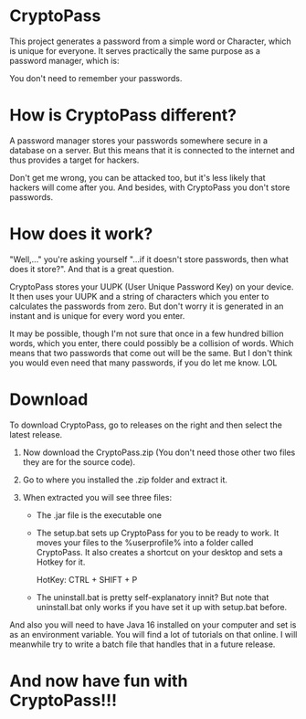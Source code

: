 # CryptoPass
This project generates a password from a simple word or Character, which is unique for everyone.
It serves practically the same purpose as a password manager, which is:

You don't need to remember your passwords.

# How is CryptoPass different?
A password manager stores your passwords somewhere secure in a database on a server.
But this means that it is connected to the internet and thus provides a target for hackers.

Don't get me wrong, you can be attacked too, but it's less likely that hackers will come after you.
And besides, with CryptoPass you don't store passwords.

# How does it work?
"Well,..." you're asking yourself "...if it doesn't store passwords, then what does it store?".
And that is a great question.

CryptoPass stores your UUPK (User Unique Password Key) on your device.
It then uses your UUPK and a string of characters which you enter to calculates the passwords from zero.
But don't worry it is generated in an instant and is unique for every word you enter.

It may be possible, though I'm not sure that once in a few hundred billion words, which you enter,
there could possibly be a collision of words. Which means that two passwords that come out will be the same.
But I don't think you would even need that many passwords, if you do let me know. LOL

# Download
To download CryptoPass, go to releases on the right and then select the latest release.
1. Now download the CryptoPass.zip (You don't need those other two files they are for the source code).

2. Go to where you installed the .zip folder and extract it.

3. When extracted you will see three files:
   - The .jar file is the executable one
   - The setup.bat sets up CryptoPass for you to be ready to work. It moves your files to the %userprofile%
     into a folder called CryptoPass. It also creates a shortcut on your desktop and sets a Hotkey for it.
     
     HotKey: CTRL + SHIFT + P
     
   - The uninstall.bat is pretty self-explanatory innit?
     But note that uninstall.bat only works if you have set it up with setup.bat before.
     
And also you will need to have Java 16 installed on your computer and set is as an environment variable.
You will find a lot of tutorials on that online. I will meanwhile try to write a batch file that handles that
in a future release.
     
# And now have fun with CryptoPass!!!
